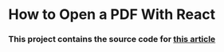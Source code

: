 # How to Open a PDF With React

### This project contains the source code for [this article](https://www.pdftron.com)
